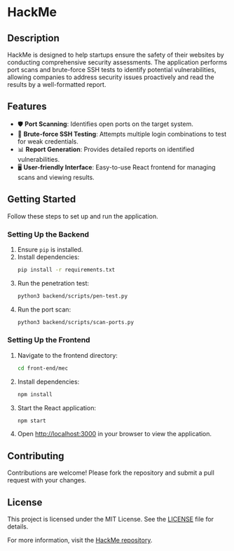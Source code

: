 # HackMe

## Description
HackMe is designed to help startups ensure the safety of their websites by conducting comprehensive security assessments. The application performs port scans and brute-force SSH tests to identify potential vulnerabilities, allowing companies to address security issues proactively and read the results by a well-formatted report.

## Features
- 🛡️ **Port Scanning**: Identifies open ports on the target system.
- 🔐 **Brute-force SSH Testing**: Attempts multiple login combinations to test for weak credentials.
- 📊 **Report Generation**: Provides detailed reports on identified vulnerabilities.
- 🖥️ **User-friendly Interface**: Easy-to-use React frontend for managing scans and viewing results.

## Getting Started
Follow these steps to set up and run the application.

### Setting Up the Backend
1. Ensure `pip` is installed.
2. Install dependencies:
   ```bash
   pip install -r requirements.txt
   ```
3. Run the penetration test:
   ```bash
   python3 backend/scripts/pen-test.py
   ```
4. Run the port scan:
   ```bash
   python3 backend/scripts/scan-ports.py
   ```

### Setting Up the Frontend
1. Navigate to the frontend directory:
   ```bash
   cd front-end/mec
   ```
2. Install dependencies:
   ```bash
   npm install
   ```
3. Start the React application:
   ```bash
   npm start
   ```
4. Open [http://localhost:3000](http://localhost:3000) in your browser to view the application.

## Contributing
Contributions are welcome! Please fork the repository and submit a pull request with your changes.

## License
This project is licensed under the MIT License. See the [LICENSE](LICENSE) file for details.

For more information, visit the [HackMe repository](https://github.com/shadielfares/HackMe).

